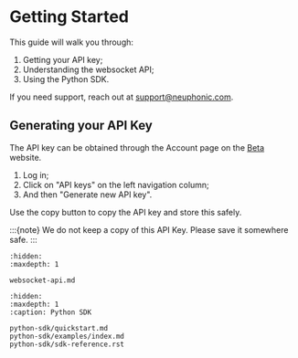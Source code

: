 # Getting Started

This guide will walk you through:
1. Getting your API key;
2. Understanding the websocket API;
3. Using the Python SDK.

If you need support, reach out at support@neuphonic.com.

## Generating your API Key
The API key can be obtained through the Account page on the [Beta](https://beta.neuphonic.com/) website.
1. Log in;
2. Click on "API keys" on the left navigation column;
3. And then "Generate new API key".

Use the copy button to copy the API key and store this safely.

:::{note}
We do not keep a copy of this API Key. Please save it somewhere safe.
:::

```{toctree}
:hidden:
:maxdepth: 1

websocket-api.md
```

```{toctree}
:hidden:
:maxdepth: 1
:caption: Python SDK

python-sdk/quickstart.md
python-sdk/examples/index.md
python-sdk/sdk-reference.rst
```

